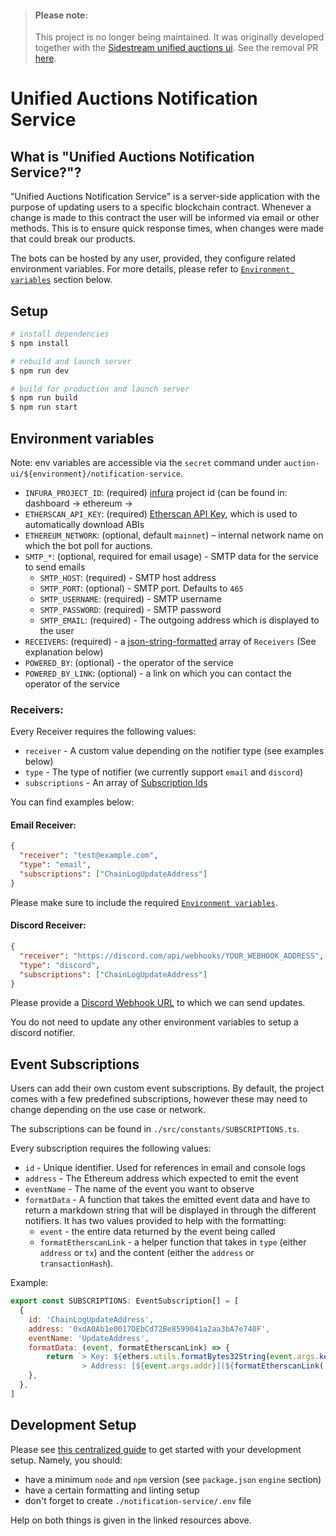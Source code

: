 > #### Please note:
> This project is no longer being maintained. It was originally developed together with the [Sidestream unified auctions ui](https://github.com/sidestream-tech/unified-auctions-ui). See the removal PR [here](https://github.com/sidestream-tech/unified-auctions-ui/pull/547).

# Unified Auctions Notification Service

## What is "Unified Auctions Notification Service?"?

"Unified Auctions Notification Service" is a server-side application with the purpose of updating users to a specific
blockchain contract. Whenever a change is made to this contract the user will be informed via email or other methods.
This is to ensure quick response times, when changes were made that could break our products.

The bots can be hosted by any user, provided, they configure related environment variables. For more details, please
refer to [`Environment variables`](#environment-variables) section below.

## Setup

```bash
# install dependencies
$ npm install

# rebuild and launch server
$ npm run dev

# build for production and launch server
$ npm run build
$ npm run start
```

## Environment variables

Note: env variables are accessible via the `secret` command under `auction-ui/${environment}/notification-service`.

- `INFURA_PROJECT_ID`: (required) [infura](https://infura.io/) project id (can be found in: dashboard -> ethereum ->
- `ETHERSCAN_API_KEY`: (required) [Etherscan API Key](https://docs.etherscan.io/getting-started/viewing-api-usage-statistics), which is used to automatically download ABIs 
- `ETHEREUM_NETWORK`: (optional, default `mainnet`) – internal network name on which the bot poll for auctions.
- `SMTP_*`: (optional, required for email usage) - SMTP data for the service to send emails
    - `SMTP_HOST`: (required) - SMTP host address
    - `SMTP_PORT`: (optional) - SMTP port. Defaults to `465`
    - `SMTP_USERNAME`: (required) - SMTP username
    - `SMTP_PASSWORD`: (required) - SMTP password
    - `SMTP_EMAIL`: (required) - The outgoing address which is displayed to the user
- `RECEIVERS`: (required) - a [json-string-formatted](https://onlinejsontools.com/stringify-json) array of `Receivers` (See explanation below)
- `POWERED_BY`: (optional) - the operator of the service
- `POWERED_BY_LINK`: (optional) - a link on which you can contact the operator of the service

### Receivers:

Every Receiver requires the following values:
- `receiver` - A custom value depending on the notifier type (see examples below)
- `type` - The type of notifier (we currently support `email` and `discord`)
- `subscriptions` - An array of [Subscription Ids](#event-subscriptions)

You can find examples below:

#### Email Receiver:
```json
{
  "receiver": "test@example.com",
  "type": "email",
  "subscriptions": ["ChainLogUpdateAddress"]
}
```
Please make sure to include the required [`Environment variables`](#environment-variables).

#### Discord Receiver:
````json
{
  "receiver": "https://discord.com/api/webhooks/YOUR_WEBHOOK_ADDRESS",
  "type": "discord",
  "subscriptions": ["ChainLogUpdateAddress"]
}
````
Please provide a [Discord Webhook URL](https://support.discord.com/hc/en-us/articles/228383668-Intro-to-Webhooks) to which we can send updates.

You do not need to update any other environment variables to setup a discord notifier.

## Event Subscriptions

Users can add their own custom event subscriptions. By default, the project comes with a few predefined subscriptions, however these may need to change depending on the use case or network.

The subscriptions can be found in `./src/constants/SUBSCRIPTIONS.ts`.

Every subscription requires the following values:
- `id` - Unique identifier. Used for references in email and console logs
- `address` - The Ethereum address which expected to emit the event
- `eventName` - The name of the event you want to observe
- `formatData` - A function that takes the emitted event data and have to return a markdown string that will be displayed in through the different notifiers. It has two values provided to help with the formatting:
  - `event` - the entire data returned by the event being called
  - `formatEtherscanLink` - a helper function that takes in `type` (either `address` or `tx`) and the content (either the `address` or `transactionHash`).

Example:
```js
export const SUBSCRIPTIONS: EventSubscription[] = [
  {
    id: 'ChainLogUpdateAddress',
    address: '0xdA0Ab1e0017DEbCd72Be8599041a2aa3bA7e740F',
    eventName: 'UpdateAddress',
    formatData: (event, formatEtherscanLink) => {
        return `> Key: ${ethers.utils.formatBytes32String(event.args.key)}<br />
                > Address: [${event.args.addr}](${formatEtherscanLink('address', event.args.addr)})`;
    },
  },
]
```

## Development Setup

Please see [this centralized guide](https://github.com/sidestream-tech/guides/blob/main/frontend-development/README.md)
to get started with your development setup. Namely, you should:

- have a minimum `node` and `npm` version (see `package.json` `engine` section)
- have a certain formatting and linting setup
- don't forget to create `./notification-service/.env` file

Help on both things is given in the linked resources above.
